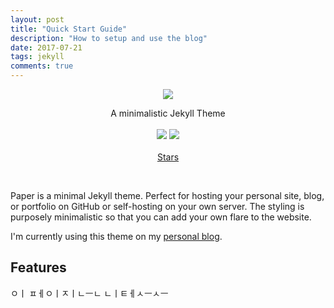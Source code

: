```yaml
---
layout: post
title: "Quick Start Guide"
description: "How to setup and use the blog"
date: 2017-07-21
tags: jekyll
comments: true
---
```


<script async defer src="https://buttons.github.io/buttons.js"></script>

<p align="center">
  <img src="https://deadbeef.me/paper-jekyll-theme/assets/paper-cover-photo.png">
  <p align="center">
     A minimalistic Jekyll Theme
     <br>
     <br>
     <a class="no-hov" href="https://travis-ci.org/mkchoi212/paper-jekyll-theme"><img src="https://travis-ci.org/mkchoi212/paper-jekyll-theme.svg?branch=master"></a>
     <a class="no-hov" href="https://raw.githubusercontent.com/mkchoi212/paper-jekyll-theme/master/LICENSE"><img src="https://img.shields.io/badge/license-MIT-blue.svg"></a>
     <br><br>
     <a class="github-button" href="https://github.com/mkchoi212/paper-jekyll-theme" data-size="large" data-show-count="true" aria-label="Star mkchoi212/paper-jekyll-theme on GitHub">Stars</a>
  </p>
</p>
<br>

Paper is a minimal Jekyll theme. Perfect for hosting your personal site, blog, or portfolio on GitHub or self-hosting on your own server. The styling is purposely minimalistic so that you can add your own flare to the website.

I'm currently using this theme on my [personal blog](https://www.deadbeef.me).

## Features

ㅇㅣ ㅍㅔㅇㅣㅈㅣㄴㅡㄴ ㄴㅣㅌㅔㅅㅡㅅㅡ
